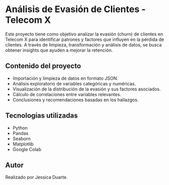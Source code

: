 # Análisis de Evasión de Clientes - Telecom X

Este proyecto tiene como objetivo analizar la evasión (churn) de clientes en Telecom X para identificar patrones y factores que influyen en la pérdida de clientes. A través de limpieza, transformación y análisis de datos, se busca obtener insights que ayuden a mejorar la retención.

## Contenido del proyecto

- Importación y limpieza de datos en formato JSON.
- Análisis exploratorio de variables categóricas y numéricas.
- Visualización de la distribución de la evasión y sus factores asociados.
- Cálculo de correlaciones entre variables relevantes.
- Conclusiones y recomendaciones basadas en los hallazgos.

## Tecnologías utilizadas

- Python
- Pandas
- Seaborn
- Matplotlib
- Google Colab

## Autor

Realizado por Jessica Duarte.
